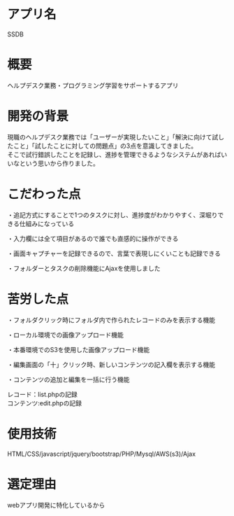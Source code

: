 # アプリ名

SSDB

# 概要

ヘルプデスク業務・プログラミング学習をサポートするアプリ

# 開発の背景

現職のヘルプデスク業務では「ユーザーが実現したいこと」「解決に向けて試したこと」「試したことに対しての問題点」の3点を意識してきました。  
そこで試行錯誤したことを記録し、進捗を管理できるようなシステムがあればいいなという思いから作りました。

# こだわった点

・追記方式にすることで1つのタスクに対し、進捗度がわかりやすく、深堀りできる仕組みになっている  
  
・入力欄には全て項目があるので誰でも直感的に操作ができる  
  
・画面キャプチャーを記録できるので、言葉で表現しにくいことも記録できる

・フォルダーとタスクの削除機能にAjaxを使用しました

# 苦労した点

・フォルダクリック時にフォルダ内で作られたレコードのみを表示する機能  
  
・ローカル環境での画像アップロード機能
  
・本番環境でのS3を使用した画像アップロード機能  
  
・編集画面の「十」クリック時、新しいコンテンツの記入欄を表示する機能  
  
・コンテンツの追加と編集を一括に行う機能  
  
レコード：list.phpの記録  
コンテンツ:edit.phpの記録

# 使用技術
HTML/CSS/javascript/jquery/bootstrap/PHP/Mysql/AWS(s3)/Ajax

# 選定理由

webアプリ開発に特化しているから
